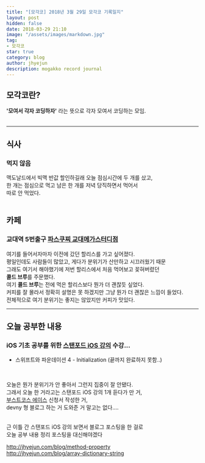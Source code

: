 ```yaml
---
title: "[모각코] 2018년 3월 29일 모각코 기록일지"
layout: post
hidden: false
date: 2018-03-29 21:10
image: "/assets/images/markdown.jpg"
tag:
- 모각코
star: true
category: blog
author: jhyejun
description: mogakko record journal
---
```


## **모각코란?**
**'모여서 각자 코딩하자'** 라는 뜻으로 각자 모여서 코딩하는 모임.<br>
<br>

---

## **식사**
### 먹지 않음<br>
맥도날드에서 빅맥 반값 할인하길래 오늘 점심시간에 두 개를 샀고,<br>
한 개는 점심으로 먹고 남은 한 개를 저녁 당직하면서 먹어서<br>
따로 안 먹었다.<br>
<br>

## **카페**
### 교대역 5번출구 **[파스쿠찌 교대메가스터디점](https://store.naver.com/restaurants/detail?id=33979985)**
여기를 들어서자마자 이전에 갔던 할리스를 가고 싶어졌다.<br>
평일인데도 사람들이 많았고, 게다가 분위기가 산만하고 시끄러웠기 때문<br>
그래도 여기서 해야했기에 저번 할리스에서 처음 먹어보고 꽂혀버렸던<br>
**콜드 브루**를 주문했다.<br>
여기 **콜드 브루**는 전에 먹은 할리스보다 뭔가 더 괜찮듯 싶었다.<br>
커피를 잘 몰라서 정확히 설명은 못 하겠지만 그냥 뭔가 더 괜찮은 느낌이 들었다.<br>
전체적으로 여기 분위기는 좋지는 않았지만 커피가 맛있다.

---

## **오늘 공부한 내용**
### iOS 기초 공부를 위한 **[스탠포드 iOS 강의](https://www.inflearn.com/course/stanford-ios-한글자막-강의/)** 수강...
- 스위프트와 파운데이션 4 - Initialization (끝까지 완료하지 못함..)
<br>

오늘은 뭔가 분위기가 안 좋아서 그런지 집중이 잘 안됐다.<br>
그래서 오늘 한 거라고는 스탠포드 iOS 강의 1개 듣다가 만 거,<br>
[부스트코스 에이스](http://www.edwith.org/boost-course/intro) 신청서 작성한 거,<br>
devny 형 블로그 하는 거 도와준 거 말고는 없다....<br>

<br>
근 이틀 간 스탠포드 iOS 강의 보면서 블로그 포스팅을 한 걸로<br>
오늘 공부 내용 정리 포스팅을 대신해야겠다<br>

<http://jhyejun.com/blog/method-property><br>
<http://jhyejun.com/blog/array-dictionary-string>